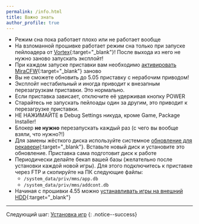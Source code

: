 ```yaml
---
permalink: /info.html
title: Важно знать
author_profile: true
---
```


* Режим сна пока работает плохо или не работает вообще
* На взломанной прошивке работает режим сна только при запуске пейлоадера от [Vortex](https://github.com/xvortex/ps4-hen-vtx/releases/latest){:target="_blank"}! После выхода из него не нужно заново запускать эксплойт!
* При каждом запуске приставки вам необходимо [активировать MiraCFW](start-hen){:target="_blank"} заново
* Вы не сможете обновить до 5.05 приставку с нерабочим приводом!
* Эксплойт нестабильный и иногда приводит к внезапным перезагрузкам приставки. Это нормально.
* Если приставка зависает, отключите её удерживая кнопку POWER
* Старайтесь не запускать пейлоады один за другим, это приводит к перезагрузке приставки. 
* НЕ НАЖИМАЙТЕ в Debug Settings никуда, кроме Game, Package Installer!
* Блокер **не нужно** перезапускать каждый раз (с чего вы вообще взяли, что нужно?!)
* Для замены жёсткого диска используйте системное [обновление для рекавери](usb-update#%D0%9E%D0%B1%D0%BD%D0%BE%D0%B2%D0%BB%D0%B5%D0%BD%D0%B8%D0%B5-%D1%87%D0%B5%D1%80%D0%B5%D0%B7-%D1%80%D0%B5%D0%BA%D0%B0%D0%B2%D0%B5%D1%80%D0%B8){:target="_blank"}. Вставьте новый диск и установите это обновление. Приставка сама подготовит диск к работе
* Периодически делайте бекап вашей базы (желательно после установки каждой новой игры). Для этого подключитесь к приставке через FTP и скопируйте на ПК следующие файлы:
	*  `/system_data/priv/mms/app.db`
	* `/system_data/priv/mms/addcont.db`
* Начиная с прошивки 4.55 можно [устанавливать игры на внешний HDD](https://vk.com/@slashgoresplatter-apptousb){:target="_blank"}
	
___

Следующий шаг: [Установка игр](games) 
{: .notice--success}
